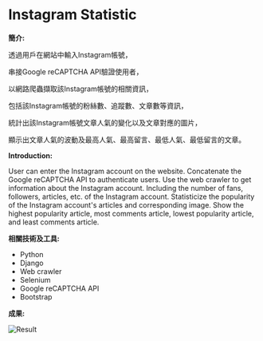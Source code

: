 # Instagram Statistic

**簡介:**

透過用戶在網站中輸入Instagram帳號，

串接Google reCAPTCHA API驗證使用者，

以網路爬蟲擷取該Instagram帳號的相關資訊， 

包括該Instagram帳號的粉絲數、追蹤數、文章數等資訊，

統計出該Instagram帳號文章人氣的變化以及文章對應的圖片， 

顯示出文章人氣的波動及最高人氣、最高留言、最低人氣、最低留言的文章。

**Introduction:**

User can enter the Instagram account on the website.
Concatenate the Google reCAPTCHA API to authenticate users.
Use the web crawler to get information about the Instagram account.
Including the number of fans, followers, articles, etc. of the Instagram account.
Statisticize the popularity of the Instagram account's articles and corresponding image.
Show the highest popularity article, most comments article, lowest popularity article, and least comments article.

**相關技術及工具:**
 * Python
 * Django 
 * Web crawler 
 * Selenium 
 * Google reCAPTCHA API 
 * Bootstrap

 **成果:**

![Result](https://github.com/Rex-Chiang/IGstatistic/blob/master/Result.gif)
